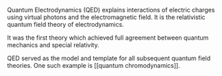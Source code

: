 Quantum Electrodynamics (QED) explains interactions of electric charges using virtual photons and the electromagnetic field. It is the relativistic quantum field theory of electrodynamics.

It was the first theory which achieved full agreement between quantum mechanics and special relativity.

QED served as the model and template for all subsequent quantum field theories. One such example is [[quantum chromodynamics]].
